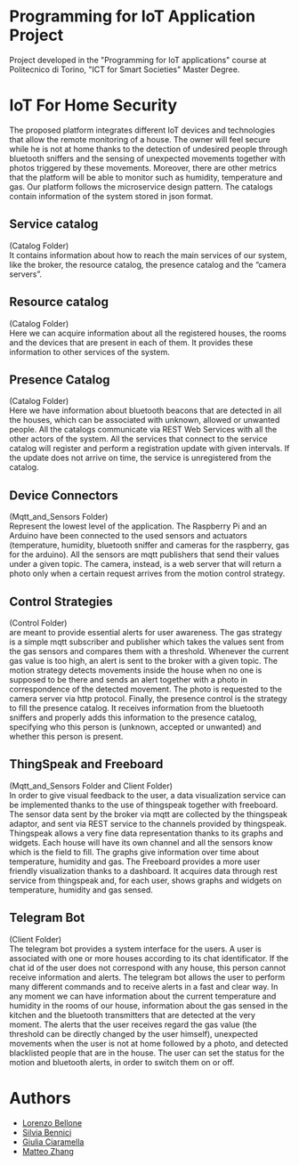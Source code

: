 # Programming for IoT Application Project
Project developed in the "Programming for IoT applications" course at Politecnico di Torino, "ICT for Smart Societies" Master Degree.
# IoT For Home Security
The proposed platform integrates different IoT devices and technologies that allow the remote monitoring of a house. The owner will feel secure while he is not at home thanks to the detection of undesired people through bluetooth sniffers and the sensing of unexpected movements together with photos triggered by these movements.
Moreover, there are other metrics that the platform will be able to monitor such as humidity, temperature and gas.
Our platform follows the microservice design pattern. 
The catalogs contain information of the system stored in json format.
## Service catalog 
(Catalog Folder)  
It contains information about how to reach the main services of our system, like the broker, the resource catalog, the presence catalog and the “camera servers”.
## Resource catalog 
(Catalog Folder)  
Here we can acquire information about all the registered houses, the rooms and the devices that are present in each of them. It provides these information to other services of the system.
## Presence Catalog 
(Catalog Folder)  
Here we have information about bluetooth beacons that are detected in all the houses, which can be associated with unknown, allowed or unwanted people.
All the catalogs communicate via REST Web Services with all the other actors of the system. All the services that connect to the service catalog will register and perform a registration update with given intervals. If the update does not arrive on time, the service is unregistered from the catalog.
## Device Connectors
(Mqtt_and_Sensors Folder)  
Represent the lowest level of the application. The Raspberry Pi and an Arduino have been connected to the used sensors and actuators (temperature, humidity, bluetooth sniffer and cameras for the raspberry, gas for the arduino). All the sensors are mqtt publishers that send their values under a given topic. The camera, instead, is a web server that will return a photo only when a certain request arrives from the motion control strategy.
## Control Strategies
(Control Folder)  
are meant to provide essential alerts for user awareness. The gas strategy is a simple mqtt subscriber and publisher which takes the values sent from the gas sensors and compares them with a threshold. Whenever the current gas value is too high, an alert is sent to the broker with a given topic. 
The motion strategy detects movements inside the house when no one is supposed to be there and sends an alert together with a photo in correspondence of the detected movement. The photo is requested to the camera server via http protocol. Finally, the presence control is the strategy to fill the presence catalog. It receives information from the bluetooth sniffers and properly adds this information to the presence catalog, specifying who this person is (unknown, accepted or unwanted) and whether this person is present.
## ThingSpeak and Freeboard 
(Mqtt_and_Sensors Folder and Client Folder)  
In order to give visual feedback to the user, a data visualization service can be implemented thanks to the use of thingspeak together with freeboard. The sensor data sent by the broker via mqtt are collected by the thingspeak adaptor, and sent via REST service to the channels provided by thingspeak. Thingspeak allows a very fine data representation thanks to its graphs and widgets. Each house will have its own channel and all the sensors know which is the field to fill. The graphs give information over time about temperature, humidity and gas.  The Freeboard provides a more user friendly visualization thanks to a dashboard. It acquires data through rest service from thingspeak and, for each user, shows graphs and widgets on temperature, humidity and gas sensed. 
## Telegram Bot 
(Client Folder)  
The telegram bot provides a system interface for the users. A user is associated with one or more houses according to its chat identificator. If the chat id of the user does not correspond with any house, this person cannot receive information and alerts. The telegram bot allows the user to perform many different commands and to receive alerts in a fast and clear way. In any moment we can have information about the current temperature and humidity in the rooms of our house, information about the gas sensed in the kitchen and the bluetooth transmitters that are detected at the very moment. The alerts that the user receives regard the gas value (the threshold can be directly changed by the user himself), unexpected movements when the user is not at home followed by a photo, and detected blacklisted people that are in the house.
The user can set the status for the motion and bluetooth alerts, in order to switch them on or off.
# Authors
- [Lorenzo Bellone](https://github.com/LorenzoBellone)
- [Silvia Bennici](https://github.com/SilviaPboli)
- [Giulia Ciaramella](https://github.com/GiuliaCiaramella)
- [Matteo Zhang](https://github.com/MatteoZhang)
